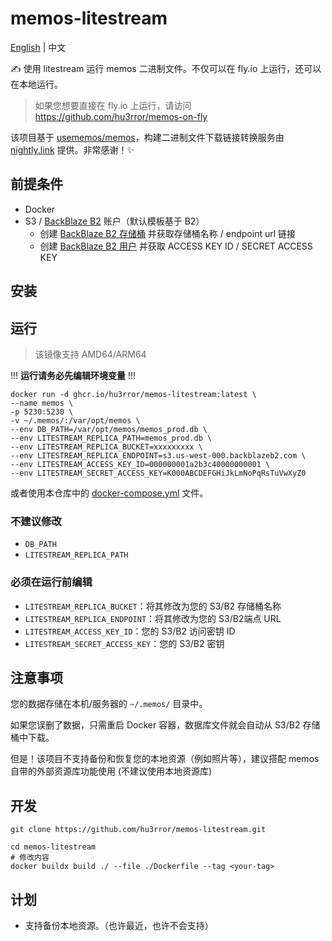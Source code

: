 # memos-litestream

[English](README.md) | 中文

✍️ 使用 litestream 运行 memos 二进制文件。不仅可以在 fly.io 上运行，还可以在本地运行。
> 如果您想要直接在 fly.io 上运行，请访问 https://github.com/hu3rror/memos-on-fly

该项目基于 [usememos/memos](https://github.com/usememos/memos)，构建二进制文件下载链接转换服务由 [nightly.link](https://github.com/oprypin/nightly.link) 提供。非常感谢！✨

## 前提条件
- Docker
- S3 / [BackBlaze B2](https://www.backblaze.com/) 账户（默认模板基于 B2）
  - 创建 [BackBlaze B2 存储桶](https://litestream.io/guides/backblaze/#create-a-bucket) 并获取存储桶名称 / endpoint url 链接
  - 创建 [BackBlaze B2 用户](https://litestream.io/guides/backblaze/#create-a-user) 并获取 ACCESS KEY ID / SECRET ACCESS KEY

## 安装

## 运行
> 该镜像支持 AMD64/ARM64

!!! **运行请务必先编辑环境变量** !!!

```shell
docker run -d ghcr.io/hu3rror/memos-litestream:latest \
--name memos \
-p 5230:5230 \
-v ~/.memos/:/var/opt/memos \
--env DB_PATH=/var/opt/memos/memos_prod.db \
--env LITESTREAM_REPLICA_PATH=memos_prod.db \
--env LITESTREAM_REPLICA_BUCKET=xxxxxxxxx \
--env LITESTREAM_REPLICA_ENDPOINT=s3.us-west-000.backblazeb2.com \
--env LITESTREAM_ACCESS_KEY_ID=000000001a2b3c40000000001 \
--env LITESTREAM_SECRET_ACCESS_KEY=K000ABCDEFGHiJkLmNoPqRsTuVwXyZ0
```

或者使用本仓库中的 [docker-compose.yml](https://github.com/hu3rror/memos-litestream/blob/main/docker-compose.yml) 文件。

### 不建议修改
- `DB_PATH`
- `LITESTREAM_REPLICA_PATH`

### 必须在运行前编辑
- `LITESTREAM_REPLICA_BUCKET`：将其修改为您的 S3/B2 存储桶名称
- `LITESTREAM_REPLICA_ENDPOINT`：将其修改为您的 S3/B2端点 URL
- `LITESTREAM_ACCESS_KEY_ID`：您的 S3/B2 访问密钥 ID
- `LITESTREAM_SECRET_ACCESS_KEY`：您的 S3/B2 密钥

## 注意事项
您的数据存储在本机/服务器的 `~/.memos/` 目录中。

如果您误删了数据，只需重启 Docker 容器，数据库文件就会自动从 S3/B2 存储桶中下载。

但是！该项目不支持备份和恢复您的本地资源（例如照片等），建议搭配 memos 自带的外部资源库功能使用 (不建议使用本地资源库)

## 开发

```shell
git clone https://github.com/hu3rror/memos-litestream.git
```

```shell
cd memos-litestream
# 修改内容
docker buildx build ./ --file ./Dockerfile --tag <your-tag>
```

## 计划
- 支持备份本地资源。（也许最近，也许不会支持）
